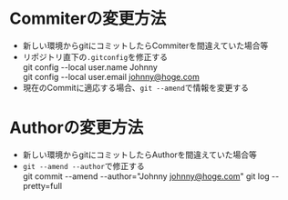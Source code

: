 # Commiterの変更方法
 - 新しい環境からgitにコミットしたらCommiterを間違えていた場合等
 - リポジトリ直下の`.gitconfig`を修正する  
    git config --local user.name Johnny  
    git config --local user.email johnny@hoge.com
 - 現在のCommitに適応する場合、`git --amend`で情報を変更する

# Authorの変更方法
 - 新しい環境からgitにコミットしたらAuthorを間違えていた場合等
 - `git --amend --author`で修正する  
    git commit --amend --author="Johnny <johnny@hoge.com>"
    git log --pretty=full
    